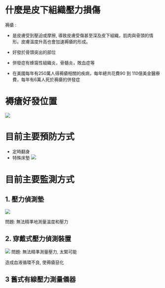 # 什麼是皮下組織壓力損傷

褥瘡 :

- 是皮膚受到壓迫或摩擦, 導致皮膚受傷甚至深及皮下組織，肌肉與骨頭的情形。皮膚溫度升高也會加速褥瘡的形成。

- 好發於骨頭突出的部位

- 併發症有蜂窩性組織炎，骨髓炎，敗血症等

- 在美國每年有250萬人得褥瘡相關的疾病，每年總共花費90 到 110億美金醫療費，每年有6萬人死於褥瘡的併發症

# 褥瘡好發位置

![](https://lh5.googleusercontent.com/NseLCRjGUm6AYfoUJuc2SSV_hzif9A4Fux8ShYTSBHfs1agjCPPTD9gAu_3gKZ6wl76Fb6ddfFnsyquMWfLp-juIcfQG5-jnnIC6FjUz2MA6RF77ArhbRUXG5V6x4Hwo6oR6lODfIPNpzHjcs6he2zA7ug=s2048)


# 目前主要預防方式

-   定時翻身
-   特殊床墊
![](https://lh4.googleusercontent.com/ntUtzsRk58gyQQoZwN65O4Qc9AN45X58zOCBFI4KBBVvjUNlENRTzgQhcThuRQfIaKMXOfUbsLNA3pK68mSu3372VPhwB68m4mXNJPr7X2_Z_Ig_IqlQNBGu-I1is6aW98bl0nmeVmHB-4Ti4p9IUR3OcQ=s2048)

# 目前主要監測方式


## 1. 壓力偵測墊

![](https://lh6.googleusercontent.com/BdZKuNH4eJLLDEca9Ea9JlXeiUbrbSPrsjOab96DEburHi4RgovTxwTVxz4gp5egkDGfes-FNvBXCbIX-5rC5xmOjKvL3a_Q9vMzjW0IHR-sxW2wOk1Xw8XyF9os5K1XHXpLUSlgS42allXDZ-6PrAR2ew=s2048)

問題: 無法精準地測量溫度和壓力

## 2. 穿戴式壓力偵測裝置

![](https://lh5.googleusercontent.com/Aa86y3zQfAAgpHfv6rLZDXDodEHXYEppqd4K7iBKVGM0-ZMIb-V1B8xmOLzdP_QeOzr0SwvP9r5a9OLaeciiNYkM4NBRsVL6iNmntgznBeJKqVXksjXUlF6cM3kuzEMR6ZPMs9vYIgFMxETX7oLrz87V2g=s2048)
問題: 無法精準測量壓力, 太緊可能

造成血液循環不良, 使褥瘡惡化

## 3 舊式有線壓力測量儀器
